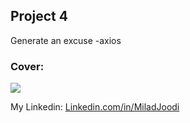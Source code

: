 ## Project 4
Generate an excuse
   -axios
   
### Cover:
![](https://s31.picofile.com/file/8470390084/excuse.JPG)

My Linkedin: [Linkedin.com/in/MiladJoodi](https://www.linkedin.com/in/MiladJoodi/)  
